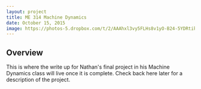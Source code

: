 ```yaml
---
layout: project
title: ME 314 Machine Dynamics
date: October 15, 2015
image: https://photos-5.dropbox.com/t/2/AAAhxl3vy5FLHs8v1yO-B24-5YDRtikicYV7XD7q462vcQ/12/60692777/jpeg/32x32/1/_/1/2/1001151408.jpg/EKWx_i4Y7xAgASAHKAc/RTCkaXOVOaAWR4xIu9Cbj-5heFz-9WBQZoVCSmF2EeM%2CwxgRuinEqRBabXDGsldK0xRajPWQ7b7Q1bTXjVqReBo%2C93ZWo_GfYPTAcIM0aD9ppZq0p0sJ7vWPbULFVMG6KhE?size=1024x768&size_mode=2
---
```


## Overview
This is where the write up for Nathan's final project in his Machine Dynamics class will live once it is complete. Check back here later for a description of the project.

